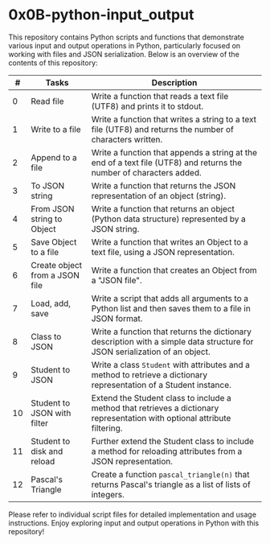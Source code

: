 # 0x0B-python-input_output

This repository contains Python scripts and functions that demonstrate various input and output operations in Python, particularly focused on working with files and JSON serialization. Below is an overview of the contents of this repository:

| #   | Tasks                  | Description                                                             |
| --- | ---------------------- | ----------------------------------------------------------------------- |
| 0   | Read file              | Write a function that reads a text file (UTF8) and prints it to stdout. |
| 1   | Write to a file        | Write a function that writes a string to a text file (UTF8) and returns the number of characters written. |
| 2   | Append to a file       | Write a function that appends a string at the end of a text file (UTF8) and returns the number of characters added. |
| 3   | To JSON string         | Write a function that returns the JSON representation of an object (string). |
| 4   | From JSON string to Object | Write a function that returns an object (Python data structure) represented by a JSON string. |
| 5   | Save Object to a file  | Write a function that writes an Object to a text file, using a JSON representation. |
| 6   | Create object from a JSON file | Write a function that creates an Object from a "JSON file". |
| 7   | Load, add, save        | Write a script that adds all arguments to a Python list and then saves them to a file in JSON format. |
| 8   | Class to JSON          | Write a function that returns the dictionary description with a simple data structure for JSON serialization of an object. |
| 9   | Student to JSON        | Write a class `Student` with attributes and a method to retrieve a dictionary representation of a Student instance. |
| 10  | Student to JSON with filter | Extend the Student class to include a method that retrieves a dictionary representation with optional attribute filtering. |
| 11  | Student to disk and reload | Further extend the Student class to include a method for reloading attributes from a JSON representation. |
| 12  | Pascal's Triangle      | Create a function `pascal_triangle(n)` that returns Pascal's triangle as a list of lists of integers. |

Please refer to individual script files for detailed implementation and usage instructions. Enjoy exploring input and output operations in Python with this repository!
